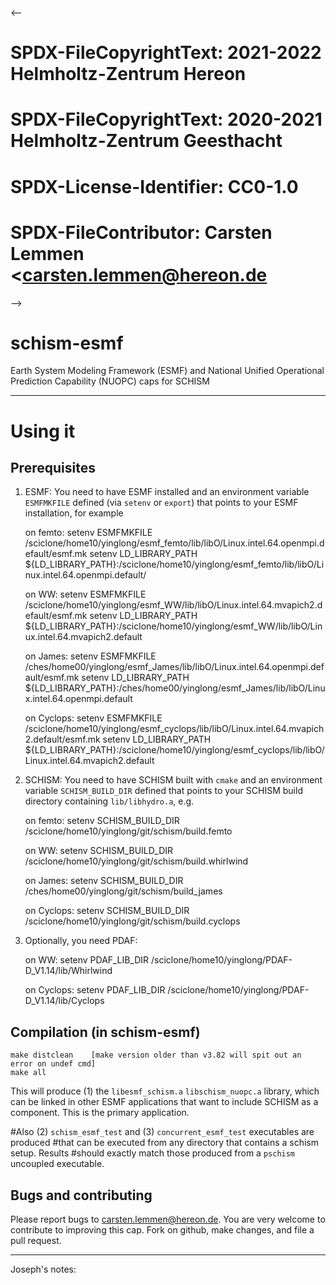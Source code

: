 <--
# SPDX-FileCopyrightText: 2021-2022 Helmholtz-Zentrum Hereon
# SPDX-FileCopyrightText: 2020-2021 Helmholtz-Zentrum Geesthacht
# SPDX-License-Identifier: CC0-1.0
# SPDX-FileContributor: Carsten Lemmen <carsten.lemmen@hereon.de
-->

# schism-esmf
Earth System Modeling Framework (ESMF) and National Unified Operational Prediction Capability (NUOPC) caps for SCHISM

-------------------------------------------------------

# Using it

## Prerequisites

1. ESMF: You need to have ESMF installed and an environment variable
   `ESMFMKFILE` defined (via `setenv` or `export`) that points to your ESMF
   installation, for example

    on femto: 
      setenv ESMFMKFILE /sciclone/home10/yinglong/esmf_femto/lib/libO/Linux.intel.64.openmpi.default/esmf.mk
      setenv LD_LIBRARY_PATH ${LD_LIBRARY_PATH}:/sciclone/home10/yinglong/esmf_femto/lib/libO/Linux.intel.64.openmpi.default/

    on WW: 
      setenv ESMFMKFILE /sciclone/home10/yinglong/esmf_WW/lib/libO/Linux.intel.64.mvapich2.default/esmf.mk
      setenv LD_LIBRARY_PATH ${LD_LIBRARY_PATH}:/sciclone/home10/yinglong/esmf_WW/lib/libO/Linux.intel.64.mvapich2.default

    on James:
      setenv ESMFMKFILE /ches/home00/yinglong/esmf_James/lib/libO/Linux.intel.64.openmpi.default/esmf.mk
      setenv LD_LIBRARY_PATH ${LD_LIBRARY_PATH}:/ches/home00/yinglong/esmf_James/lib/libO/Linux.intel.64.openmpi.default

    on Cyclops:
      setenv ESMFMKFILE /sciclone/home10/yinglong/esmf_cyclops/lib/libO/Linux.intel.64.mvapich2.default/esmf.mk
      setenv LD_LIBRARY_PATH ${LD_LIBRARY_PATH}:/sciclone/home10/yinglong/esmf_cyclops/lib/libO/Linux.intel.64.mvapich2.default

2. SCHISM: You need to have SCHISM built with `cmake` and an environment
   variable `SCHISM_BUILD_DIR` defined that points to your SCHISM build
   directory containing `lib/libhydro.a`, e.g.

    on femto:
      setenv SCHISM_BUILD_DIR /sciclone/home10/yinglong/git/schism/build.femto

    on WW:
      setenv SCHISM_BUILD_DIR /sciclone/home10/yinglong/git/schism/build.whirlwind

    on James:
      setenv SCHISM_BUILD_DIR /ches/home00/yinglong/git/schism/build_james

    on Cyclops:
      setenv SCHISM_BUILD_DIR /sciclone/home10/yinglong/git/schism/build.cyclops

3. Optionally, you need PDAF:

   on WW:
      setenv PDAF_LIB_DIR /sciclone/home10/yinglong/PDAF-D_V1.14/lib/Whirlwind

   on Cyclops:
      setenv PDAF_LIB_DIR /sciclone/home10/yinglong/PDAF-D_V1.14/lib/Cyclops

## Compilation (in schism-esmf)

    make distclean    [make version older than v3.82 will spit out an error on undef cmd]
    make all 

This will produce (1) the `libesmf_schism.a` `libschism_nuopc.a` library, which can be linked in
other ESMF applications that want to include SCHISM as a component.  This is
the primary application.

#Also (2) `schism_esmf_test` and (3) `concurrent_esmf_test` executables are produced
#that can be executed from any directory that contains a schism setup.  Results
#should exactly match those produced from a `pschism` uncoupled executable.

## Bugs and contributing

Please report bugs to <carsten.lemmen@hereon.de>.  You are very welcome to contribute
to improving this cap. Fork on github, make changes, and file a pull request.

---------------------------------------------------------------------------------
Joseph's notes:
